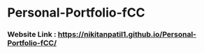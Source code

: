 ﻿# Personal-Portfolio-fCC

### Website Link : https://nikitanpatil1.github.io/Personal-Portfolio-fCC/
